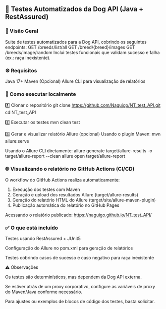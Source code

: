 ## 🐶 Testes Automatizados da Dog API (Java + RestAssured)
### 🔹 Visão Geral

Suite de testes automatizados para a Dog API, cobrindo os seguintes endpoints:
GET /breeds/list/all
GET /breed/{breed}/images
GET /breeds/image/random
Inclui testes funcionais que validam sucesso e falha (ex.: raça inexistente).

### ⚙️ Requisitos
Java 17+
Maven
(Opcional) Allure CLI para visualização de relatórios



### 🧪 Como executar localmente
1️⃣ Clonar o repositório
git clone https://github.com/Naguigo/NT_test_API.git
cd NT_test_API


2️⃣ Executar os testes
mvn clean test

3️⃣ Gerar e visualizar relatório Allure (opcional)
Usando o plugin Maven:
mvn allure:serve


Usando o Allure CLI diretamente:
allure generate target/allure-results -o target/allure-report --clean
allure open target/allure-report


### 🌐 Visualizando o relatório no GitHub Actions (CI/CD)

O workflow do GitHub Actions realiza automaticamente:

1. Execução dos testes com Maven
2. Geração e upload dos resultados Allure (target/allure-results)
3. Geração do relatório HTML do Allure (target/site/allure-maven-plugin)
4. Publicação automática do relatório no GitHub Pages

Acessando o relatório publicado:
https://naguigo.github.io/NT_test_API/



### ✅ O que está incluído

Testes usando RestAssured + JUnit5

Configuração do Allure no pom.xml para geração de relatórios

Testes cobrindo casos de sucesso e caso negativo para raça inexistente

⚠️ Observações

Os testes são determinísticos, mas dependem da Dog API externa.

Se estiver atrás de um proxy corporativo, configure as variáveis de proxy do Maven/Java conforme necessário.

Para ajustes ou exemplos de blocos de código dos testes, basta solicitar.